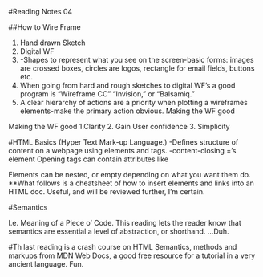 #Reading Notes 04

##How to Wire Frame
1. Hand drawn Sketch
2.  Digital WF
3. -Shapes to represent what you see on the screen-basic forms: images are crossed boxes, circles are logos, rectangle for email fields, buttons etc.
4. When going from hard and rough sketches to digital WF’s a good program is “Wireframe CC” “Invision,” or “Balsamiq.”
5. A clear hierarchy of actions are a priority when plotting a wireframes elements-make the primary action obvious. Making the WF good

Making the WF good
1.Clarity
2. Gain User confidence
3. Simplicity

#HTML Basics
(Hyper Text Mark-up Language.)
-Defines structure of content on a webpage using elements and tags. 
<Tag>-content-closing </tag>=’s element
Opening tags can contain attributes like 
<p class=“etc”>
Elements can be nested, or empty depending on what you want them do. 
**What follows is a cheatsheet of how to insert elements and links into an HTML doc. Useful, and will be reviewed further, I’m certain.

#Semantics

I.e. Meaning of a Piece o’ Code.
This reading lets the reader know that semantics are essential a level of abstraction, or shorthand. …Duh.

#Th last reading is a crash course on HTML Semantics, methods and markups from MDN Web Docs, a good free resource for a tutorial in a very ancient language. Fun.

